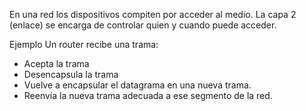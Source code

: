 
En una red los dispositivos compiten por acceder al medio. La capa 2 (enlace) se encarga de controlar quien y cuando puede acceder.

Ejemplo
Un router recibe una trama:
+ Acepta la trama
+ Desencapsula la trama
+ Vuelve a encapsular el datagrama en una nueva trama.
+ Reenvía la nueva trama adecuada a ese segmento de la red.